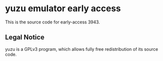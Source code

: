 yuzu emulator early access
=============

This is the source code for early-access 3943.

## Legal Notice

yuzu is a GPLv3 program, which allows fully free redistribution of its source code.